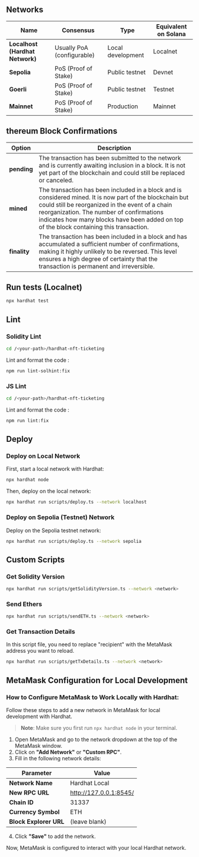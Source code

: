 ## Networks

| Name                            | Consensus                  | Type              | Equivalent on Solana |
|---------------------------------|----------------------------|-------------------|----------------------|
| **Localhost (Hardhat Network)** | Usually PoA (configurable) | Local development | Localnet             |
| **Sepolia**                     | PoS (Proof of Stake)       | Public testnet    | Devnet               |
| **Goerli**                      | PoS (Proof of Stake)       | Public testnet    | Testnet              |
| **Mainnet**                     | PoS (Proof of Stake)       | Production        | Mainnet              |



## thereum Block Confirmations

| **Option**    | **Description** |
|---------------|---|
| **pending**   | The transaction has been submitted to the network and is currently awaiting inclusion in a block. It is not yet part of the blockchain and could still be replaced or canceled. |
| **mined**     | The transaction has been included in a block and is considered mined. It is now part of the blockchain but could still be reorganized in the event of a chain reorganization. The number of confirmations indicates how many blocks have been added on top of the block containing this transaction. |
| **finality**  | The transaction has been included in a block and has accumulated a sufficient number of confirmations, making it highly unlikely to be reversed. This level ensures a high degree of certainty that the transaction is permanent and irreversible. |



## Run tests (Localnet)

```bash
npx hardhat test
```



## Lint

### Solidity Lint

```bash
cd /<your-path>/hardhat-nft-ticketing
```

Lint and format the code :

```bash
npm run lint-solhint:fix
```

### JS Lint

```bash
cd /<your-path>/hardhat-nft-ticketing
```

Lint and format the code :

```bash
npm run lint:fix
```



## Deploy

### Deploy on Local Network

First, start a local network with Hardhat:

```bash
npx hardhat node
```

Then, deploy on the local network:

```bash
npx hardhat run scripts/deploy.ts --network localhost
```

### Deploy on Sepolia (Testnet) Network

Deploy on the Sepolia testnet network:

```bash
npx hardhat run scripts/deploy.ts --network sepolia
```



## Custom Scripts

### Get Solidity Version

```bash
npx hardhat run scripts/getSolidityVersion.ts --network <network>
```

### Send Ethers

```bash
npx hardhat run scripts/sendETH.ts --network <network>
```

### Get Transaction Details

In this script file, you need to replace "recipient" with the MetaMask address you want to reload.
```bash
npx hardhat run scripts/getTxDetails.ts --network <network>
```



## MetaMask Configuration for Local Development

### How to Configure MetaMask to Work Locally with Hardhat:

Follow these steps to add a new network in MetaMask for local development with Hardhat.

> **Note**: Make sure you first run `npx hardhat node` in your terminal.

1. Open MetaMask and go to the network dropdown at the top of the MetaMask window.
2. Click on **"Add Network"** or **"Custom RPC"**.
3. Fill in the following network details:

| Parameter                    | Value                        |
|------------------------------|------------------------------|
| **Network Name**             | Hardhat Local                |
| **New RPC URL**              | http://127.0.0.1:8545/       |
| **Chain ID**                 | 31337                        |
| **Currency Symbol**          | ETH                          |
| **Block Explorer URL**       | (leave blank)                |

4. Click **"Save"** to add the network.

Now, MetaMask is configured to interact with your local Hardhat network.

